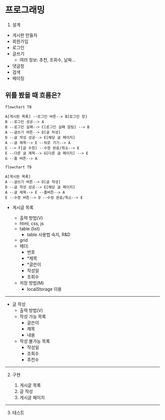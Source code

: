 # 프로그래밍

1. 설계

- 게시판 만들자
- 회원가입
- 로그인
- 글쓰기
  - 여러 정보: 추천, 조회수, 날짜...
- 댓글창
- 검색
- 페이징

## 위를 봤을 때 흐름은?

```mermaid
flowchart TB

A[게시판 목록] --로그인 버튼--> B[로그인 창]
B --로그인 성공--> A
B --로그인 실패--> C[로그인 실패 알림] --> B
A --글쓰기 버튼--> D[글 작성]
D --글 작성 성공--> E[해당 글 페이지]
A --글 제목--> E --뒤로 가기--> A
E --> F[글 수정] --수정 완료/취소--> E
E --다른 글 제목--> G[다른 글 페이지] --> E
G --홈 버튼--> A
```

```mermaid
flowchart TB

A[게시판 목록]
A --글쓰기 버튼--> D[글 작성]
D --글 작성 성공--> E[해당 글 페이지]
A --글 제목--> E --홈버튼--> A
E --수정 버튼--> D --수정 완료/취소--> E

```

- 게시글 목록

  - 출력 방법(V)
  - html, css, js
  - table (list)
    - table 사용법 숙지, R&D
  - grid
  - 헤더:
    - 번호
    - \*제목
    - \*글쓴이
    - 작성일
    - 조회수
  - 저장 방법(M)
    - localStorage 이용

---

- 글 작성
  - 출력 방법(V)
  - 작성 가능 목록
    - 글쓴이
    - 제목
    - 내용
  - 작성 불가능 목록
    - 작성일
    - 조회수
    - 추천수

---

2. 구현

   1. 게시글 목록
   2. 글 작성
   3. 게시글 페이지

---

3. 테스트
